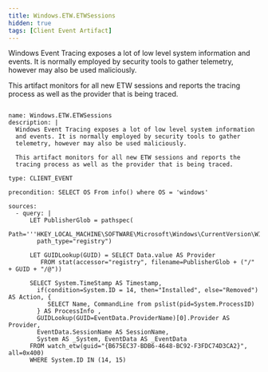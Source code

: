 ```yaml
---
title: Windows.ETW.ETWSessions
hidden: true
tags: [Client Event Artifact]
---
```


Windows Event Tracing exposes a lot of low level system information
and events. It is normally employed by security tools to gather
telemetry, however may also be used maliciously.

This artifact monitors for all new ETW sessions and reports the
tracing process as well as the provider that is being traced.


<pre><code class="language-yaml">
name: Windows.ETW.ETWSessions
description: |
  Windows Event Tracing exposes a lot of low level system information
  and events. It is normally employed by security tools to gather
  telemetry, however may also be used maliciously.

  This artifact monitors for all new ETW sessions and reports the
  tracing process as well as the provider that is being traced.

type: CLIENT_EVENT

precondition: SELECT OS From info() where OS = 'windows'

sources:
  - query: |
      LET PublisherGlob = pathspec(
        Path='''HKEY_LOCAL_MACHINE\SOFTWARE\Microsoft\Windows\CurrentVersion\WINEVT\Publishers''',
        path_type="registry")

      LET GUIDLookup(GUID) = SELECT Data.value AS Provider
         FROM stat(accessor="registry", filename=PublisherGlob + ("/" + GUID + "/@"))

      SELECT System.TimeStamp AS Timestamp,
        if(condition=System.ID = 14, then="Installed", else="Removed") AS Action, {
           SELECT Name, CommandLine from pslist(pid=System.ProcessID)
        } AS ProcessInfo ,
        GUIDLookup(GUID=EventData.ProviderName)[0].Provider AS Provider,
        EventData.SessionName AS SessionName,
        System AS _System, EventData AS _EventData
      FROM watch_etw(guid="{B675EC37-BDB6-4648-BC92-F3FDC74D3CA2}", all=0x400)
      WHERE System.ID IN (14, 15)

</code></pre>

